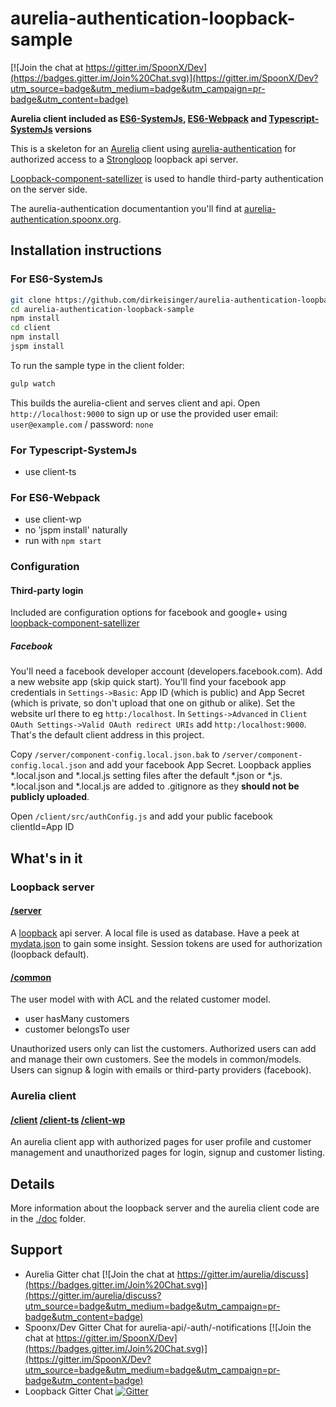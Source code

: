 # aurelia-authentication-loopback-sample

[![Join the chat at https://gitter.im/SpoonX/Dev](https://badges.gitter.im/Join%20Chat.svg)](https://gitter.im/SpoonX/Dev?utm_source=badge&utm_medium=badge&utm_campaign=pr-badge&utm_content=badge)

**Aurelia client included as [ES6-SystemJs](/client), [ES6-Webpack](/client-wp) and [Typescript-SystemJs](/client-ts) versions**

This is a skeleton for an [Aurelia](http://aurelia.io/) client using [aurelia-authentication](https://github.com/SpoonX/aurelia-authentication) for authorized access to a [Strongloop](http://loopback.io/) loopback api server.

[Loopback-component-satellizer](https://www.npmjs.com/package/loopback-component-satellizer) is used to handle third-party authentication on the server side.

The aurelia-authentication documentantion you'll find at [aurelia-authentication.spoonx.org](http://aurelia-authentication.spoonx.org/).

## Installation instructions

### For ES6-SystemJs

```sh
git clone https://github.com/dirkeisinger/aurelia-authentication-loopback-sample
cd aurelia-authentication-loopback-sample
npm install
cd client
npm install
jspm install
```

To run the sample type in the client folder:

```sh
gulp watch
```

This builds the aurelia-client and serves client and api. Open `http://localhost:9000` to sign up or use the provided user email: `user@example.com` / password: `none`

### For Typescript-SystemJs

- use client-ts

### For ES6-Webpack

- use client-wp
- no 'jspm install' naturally
- run with `npm start`

### Configuration

#### Third-party login

Included are configuration options for facebook and google+ using [loopback-component-satellizer](https://www.npmjs.com/package/loopback-component-satellizer)

##### Facebook

You'll need a facebook developer account (developers.facebook.com). Add a new website app (skip quick start).
You'll find your facebook app credentials in `Settings->Basic`: App ID (which is public) and App Secret (which is private, so don't upload that one on github or alike). Set the website url there to eg `http:/localhost`. In `Settings->Advanced` in `Client OAuth Settings->Valid OAuth redirect URIs` add `http:/localhost:9000`. That's the default client address in this project.

Copy `/server/component-config.local.json.bak` to `/server/component-config.local.json` and add your facebook App Secret. Loopback applies *.local.json and *.local.js setting files after the default *.json or *.js. *.local.json and *.local.js are added to .gitignore as they **should not be publicly uploaded**.

Open `/client/src/authConfig.js` and add your public facebook clientId=App ID

## What's in it

### Loopback server

#### [/server](/server)

A [loopback](https://docs.strongloop.com/display/public/LB/LoopBack) api server. A local file is used as database. Have a peek at [mydata.json](mydata.json) to gain some insight. Session tokens are used for authorization (loopback default).

#### [/common](/common)

The user model with with ACL and the related customer model.

- user hasMany customers
- customer belongsTo user

Unauthorized users only can list the customers. Authorized users can add and manage their own customers. See the models in common/models.
Users can signup & login with emails or third-party providers (facebook).

### Aurelia client

#### [/client](/client) [/client-ts](/client-ts)  [/client-wp](/client-wp)

An aurelia client app with authorized pages for user profile and customer management and unauthorized pages for login, signup and customer listing.

## Details

More information about the loopback server and the aurelia client code are in the [./doc](./doc) folder.

## Support

- Aurelia Gitter chat [![Join the chat at https://gitter.im/aurelia/discuss](https://badges.gitter.im/Join%20Chat.svg)](https://gitter.im/aurelia/discuss?utm_source=badge&utm_medium=badge&utm_campaign=pr-badge&utm_content=badge)
- Spoonx/Dev Gitter Chat for aurelia-api/-auth/-notifications [![Join the chat at https://gitter.im/SpoonX/Dev](https://badges.gitter.im/Join%20Chat.svg)](https://gitter.im/SpoonX/Dev?utm_source=badge&utm_medium=badge&utm_campaign=pr-badge&utm_content=badge)
- Loopback Gitter Chat [![Gitter](https://badges.gitter.im/Join%20Chat.svg)](https://gitter.im/strongloop/loopback?utm_source=badge&utm_medium=badge&utm_campaign=pr-badge&utm_content=badge)
